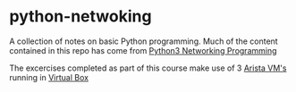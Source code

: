 # python-netwoking

A collection of notes on basic Python programming. Much of the content contained in this repo has come from [Python3 Networking Programming](https://www.udemy.com/python-programming-for-real-life-networking-use/)

The excercises completed as part of this course make use of 3 [Arista VM's]() running in [Virtual Box]()



